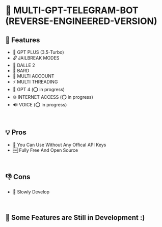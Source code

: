 # 📡 MULTI-GPT-TELEGRAM-BOT (REVERSE-ENGINEERED-VERSION)

##  🚀 Features

-  🤖 GPT PLUS (3.5-Turbo)
-  🔓 JAILBREAK MODES
-  🎨 DALLE 2 
-  🌟 BARD
-  🍪 MULTI ACCOUNT
-  ⚡️ MULTI THREADING
-  🤖 GPT 4 (⭕ in progress)
-  🌐 INTERNET ACCESS (⭕ in progress)
-  🔊 VOICE (⭕ in progress)


<br>

## 💡 Pros

- 🍕 You Can Use Without Any Offical API Keys
- 🆓 Fully Free And Open Source
  

<br>


## 👎 Cons

- 🐌 Slowly Develop


<br>
 
## 🏮 Some Features are Still in Development :)
